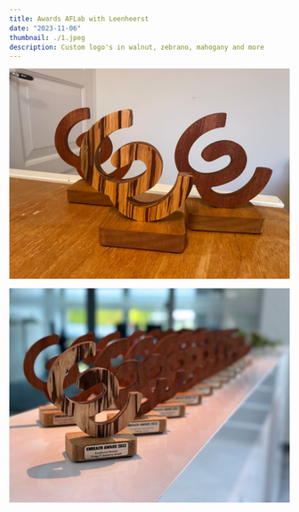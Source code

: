 ```yaml
---
title: Awards AFLab with Leenheerst
date: "2023-11-06"
thumbnail: ./1.jpeg
description: Custom logo's in walnut, zebrano, mahogany and more
---
```


![](2.jpeg)

![](3.jpeg)
